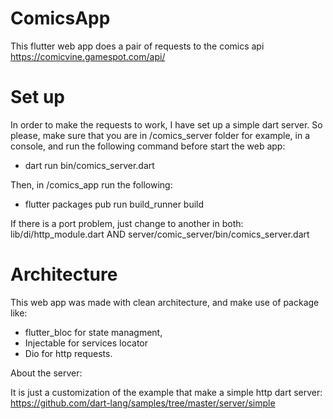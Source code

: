 #  ComicsApp

  This flutter web app does a pair of requests to the comics api https://comicvine.gamespot.com/api/

# Set up
  In order to make the requests to work, I have set up a simple dart server. So please, make sure that you are in /comics_server folder
  for example, in a console, and run the following command before start the web app: 

   - dart run bin/comics_server.dart
  
  Then, in /comics_app run the following: 

   - flutter packages pub run build_runner build 

  If there is a port problem, just change to another in both:  lib/di/http_module.dart AND server/comic_server/bin/comics_server.dart


# Architecture

This web app was made with clean architecture, and make use of package like:

- flutter_bloc for state managment,
- Injectable for services locator
- Dio for http requests.


About the server: 

It is just a customization of the example that make a simple http dart server: https://github.com/dart-lang/samples/tree/master/server/simple



